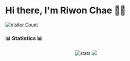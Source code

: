 # Hi there, I'm Riwon Chae 👋🏻

<p>
  <a href="https://hits.seeyoufarm.com">
    <img src="https://hits.seeyoufarm.com/api/count/incr/badge.svg?url=https%3A%2F%2Fgithub.com%2Fcherry-p0p&count_bg=%2341B883&title_bg=%23CDC2C2&icon=github.svg&icon_color=%23E7E7E7&title=hits&edge_flat=false" alt="Visitor Count"/>
  </a>
</p>

### 📊 Statistics 📊
<div style="text-align: center; margin-top: 20px;">
  <img alt="stats" src="https://github-readme-stats.vercel.app/api?username=cherry-p0p&show_icons=true&count_private=true&theme=holi" style="max-width: 90%; height: auto; margin-bottom: 20px;" />

  <img src="https://github-readme-stats.vercel.app/api/top-langs/?username=cherry-p0p&hide=c%23,powershell,Mathematica,Ruby,Objective-C,Objective-C%2b%2b,Cuda&title_color=61dafb&text_color=ffffff&icon_color=61dafb&bg_color=20232a&langs_count=8&layout=compact&border_color=61dafb&hide_border=true&size_weight=0.4&count_weight=0.4" style="max-width: 90%; height: auto;" />
</div>
